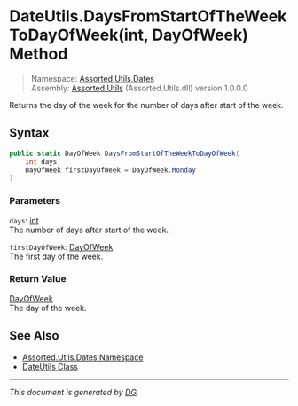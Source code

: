 ﻿# DateUtils.DaysFromStartOfTheWeekToDayOfWeek(int, DayOfWeek) Method

> Namespace: [Assorted.Utils.Dates](_toc.Assorted.Utils.md#Assorted.Utils.Dates%20Namespace)\
> Assembly: [Assorted.Utils](_toc.Assorted.Utils.md) (Assorted.Utils.dll) version 1.0.0.0

Returns the day of the week for the number of days after start of the week.

## Syntax

```csharp
public static DayOfWeek DaysFromStartOfTheWeekToDayOfWeek(
    int days, 
    DayOfWeek firstDayOfWeek = DayOfWeek.Monday
)
```

### Parameters

`days`: [int](https://docs.microsoft.com/en-us/dotnet/api/system.int32)\
The number of days after start of the week.

`firstDayOfWeek`: [DayOfWeek](https://docs.microsoft.com/en-us/dotnet/api/system.dayofweek)\
The first day of the week.

### Return Value

[DayOfWeek](https://docs.microsoft.com/en-us/dotnet/api/system.dayofweek)\
The day of the week.

## See Also

- [Assorted.Utils.Dates Namespace](_toc.Assorted.Utils.md#Assorted.Utils.Dates%20Namespace)
- [DateUtils Class](Assorted.Utils.Dates.DateUtils.md)

---

_This document is generated by [DG](https://github.com/Khojasteh/dg)._
